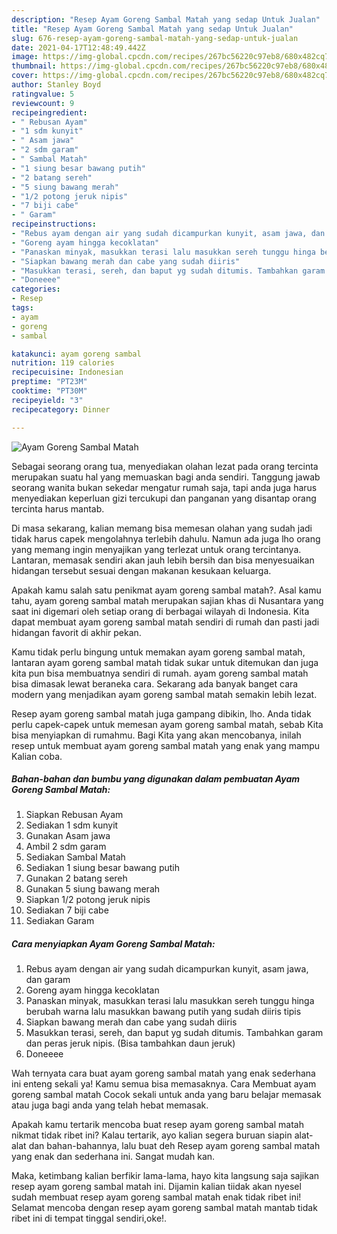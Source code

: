 ```yaml
---
description: "Resep Ayam Goreng Sambal Matah yang sedap Untuk Jualan"
title: "Resep Ayam Goreng Sambal Matah yang sedap Untuk Jualan"
slug: 676-resep-ayam-goreng-sambal-matah-yang-sedap-untuk-jualan
date: 2021-04-17T12:48:49.442Z
image: https://img-global.cpcdn.com/recipes/267bc56220c97eb8/680x482cq70/ayam-goreng-sambal-matah-foto-resep-utama.jpg
thumbnail: https://img-global.cpcdn.com/recipes/267bc56220c97eb8/680x482cq70/ayam-goreng-sambal-matah-foto-resep-utama.jpg
cover: https://img-global.cpcdn.com/recipes/267bc56220c97eb8/680x482cq70/ayam-goreng-sambal-matah-foto-resep-utama.jpg
author: Stanley Boyd
ratingvalue: 5
reviewcount: 9
recipeingredient:
- " Rebusan Ayam"
- "1 sdm kunyit"
- " Asam jawa"
- "2 sdm garam"
- " Sambal Matah"
- "1 siung besar bawang putih"
- "2 batang sereh"
- "5 siung bawang merah"
- "1/2 potong jeruk nipis"
- "7 biji cabe"
- " Garam"
recipeinstructions:
- "Rebus ayam dengan air yang sudah dicampurkan kunyit, asam jawa, dan garam"
- "Goreng ayam hingga kecoklatan"
- "Panaskan minyak, masukkan terasi lalu masukkan sereh tunggu hinga berubah warna lalu masukkan bawang putih yang sudah diiris tipis"
- "Siapkan bawang merah dan cabe yang sudah diiris"
- "Masukkan terasi, sereh, dan baput yg sudah ditumis. Tambahkan garam dan peras jeruk nipis. (Bisa tambahkan daun jeruk)"
- "Doneeee"
categories:
- Resep
tags:
- ayam
- goreng
- sambal

katakunci: ayam goreng sambal 
nutrition: 119 calories
recipecuisine: Indonesian
preptime: "PT23M"
cooktime: "PT30M"
recipeyield: "3"
recipecategory: Dinner

---
```



![Ayam Goreng Sambal Matah](https://img-global.cpcdn.com/recipes/267bc56220c97eb8/680x482cq70/ayam-goreng-sambal-matah-foto-resep-utama.jpg)

Sebagai seorang orang tua, menyediakan olahan lezat pada orang tercinta merupakan suatu hal yang memuaskan bagi anda sendiri. Tanggung jawab seorang  wanita bukan sekedar mengatur rumah saja, tapi anda juga harus menyediakan keperluan gizi tercukupi dan panganan yang disantap orang tercinta harus mantab.

Di masa  sekarang, kalian memang bisa memesan olahan yang sudah jadi tidak harus capek mengolahnya terlebih dahulu. Namun ada juga lho orang yang memang ingin menyajikan yang terlezat untuk orang tercintanya. Lantaran, memasak sendiri akan jauh lebih bersih dan bisa menyesuaikan hidangan tersebut sesuai dengan makanan kesukaan keluarga. 



Apakah kamu salah satu penikmat ayam goreng sambal matah?. Asal kamu tahu, ayam goreng sambal matah merupakan sajian khas di Nusantara yang saat ini digemari oleh setiap orang di berbagai wilayah di Indonesia. Kita dapat membuat ayam goreng sambal matah sendiri di rumah dan pasti jadi hidangan favorit di akhir pekan.

Kamu tidak perlu bingung untuk memakan ayam goreng sambal matah, lantaran ayam goreng sambal matah tidak sukar untuk ditemukan dan juga kita pun bisa membuatnya sendiri di rumah. ayam goreng sambal matah bisa dimasak lewat beraneka cara. Sekarang ada banyak banget cara modern yang menjadikan ayam goreng sambal matah semakin lebih lezat.

Resep ayam goreng sambal matah juga gampang dibikin, lho. Anda tidak perlu capek-capek untuk memesan ayam goreng sambal matah, sebab Kita bisa menyiapkan di rumahmu. Bagi Kita yang akan mencobanya, inilah resep untuk membuat ayam goreng sambal matah yang enak yang mampu Kalian coba.

<!--inarticleads1-->

##### Bahan-bahan dan bumbu yang digunakan dalam pembuatan Ayam Goreng Sambal Matah:

1. Siapkan  Rebusan Ayam
1. Sediakan 1 sdm kunyit
1. Gunakan  Asam jawa
1. Ambil 2 sdm garam
1. Sediakan  Sambal Matah
1. Sediakan 1 siung besar bawang putih
1. Gunakan 2 batang sereh
1. Gunakan 5 siung bawang merah
1. Siapkan 1/2 potong jeruk nipis
1. Sediakan 7 biji cabe
1. Sediakan  Garam




<!--inarticleads2-->

##### Cara menyiapkan Ayam Goreng Sambal Matah:

1. Rebus ayam dengan air yang sudah dicampurkan kunyit, asam jawa, dan garam
1. Goreng ayam hingga kecoklatan
1. Panaskan minyak, masukkan terasi lalu masukkan sereh tunggu hinga berubah warna lalu masukkan bawang putih yang sudah diiris tipis
1. Siapkan bawang merah dan cabe yang sudah diiris
1. Masukkan terasi, sereh, dan baput yg sudah ditumis. Tambahkan garam dan peras jeruk nipis. (Bisa tambahkan daun jeruk)
1. Doneeee




Wah ternyata cara buat ayam goreng sambal matah yang enak sederhana ini enteng sekali ya! Kamu semua bisa memasaknya. Cara Membuat ayam goreng sambal matah Cocok sekali untuk anda yang baru belajar memasak atau juga bagi anda yang telah hebat memasak.

Apakah kamu tertarik mencoba buat resep ayam goreng sambal matah nikmat tidak ribet ini? Kalau tertarik, ayo kalian segera buruan siapin alat-alat dan bahan-bahannya, lalu buat deh Resep ayam goreng sambal matah yang enak dan sederhana ini. Sangat mudah kan. 

Maka, ketimbang kalian berfikir lama-lama, hayo kita langsung saja sajikan resep ayam goreng sambal matah ini. Dijamin kalian tiidak akan nyesel sudah membuat resep ayam goreng sambal matah enak tidak ribet ini! Selamat mencoba dengan resep ayam goreng sambal matah mantab tidak ribet ini di tempat tinggal sendiri,oke!.

